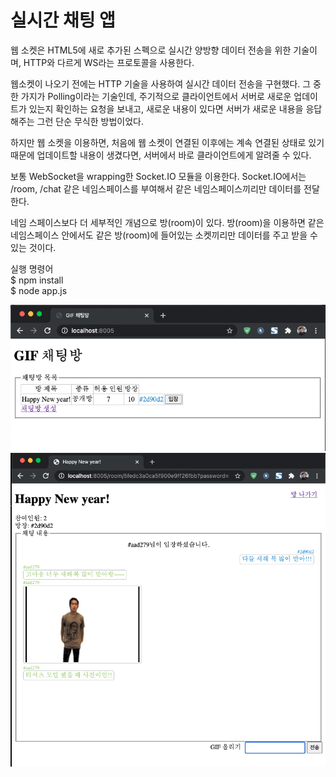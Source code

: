# 실시간 채팅 앱

웹 소켓은 HTML5에 새로 추가된 스펙으로 실시간 양방향 데이터 전송을 위한 기술이며, HTTP와 다르게 WS라는 프로토콜을 사용한다.

웹소켓이 나오기 전에는 HTTP 기술을 사용하여 실시간 데이터 전송을 구현했다.
그 중 한 가지가 Polling이라는 기술인데, 주기적으로 클라이언트에서 서버로 새로운 업데이트가 있는지 확인하는 요청을 보내고,
새로운 내용이 있다면 서버가 새로운 내용을 응답해주는 그런 단순 무식한 방법이었다.

하지만 웹 소켓을 이용하면, 처음에 웹 소켓이 연결된 이후에는 계속 연결된 상태로 있기 때문에
업데이트할 내용이 생겼다면, 서버에서 바로 클라이언트에게 알려줄 수 있다.

보통 WebSocket을 wrapping한 Socket.IO 모듈을 이용한다.
Socket.IO에서는 /room, /chat 같은 네임스페이스를 부여해서 같은 네임스페이스끼리만 데이터를 전달한다.

네임 스페이스보다 더 세부적인 개념으로 방(room)이 있다. 방(room)을 이용하면 같은 네임스페이스 안에서도 같은 방(room)에 들어있는 소켓끼리만 데이터를 주고 받을 수 있는 것이다.


실행 명령어 <br>
$ npm install <br>
$ node app.js <br>


![chat](./screenshots/roomlist.png) <br>
![chat](./screenshots/chat.png)